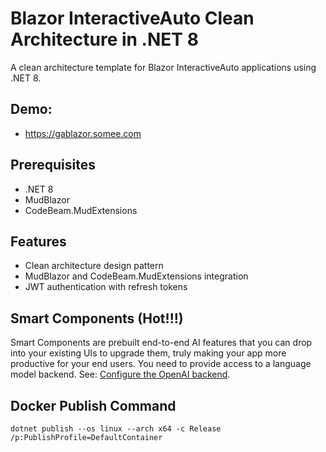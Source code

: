 
# Blazor InteractiveAuto Clean Architecture in .NET 8

A clean architecture template for Blazor InteractiveAuto applications using .NET 8.

## Demo:
- https://gablazor.somee.com

## Prerequisites

- .NET 8
- MudBlazor
- CodeBeam.MudExtensions

## Features

- Clean architecture design pattern
- MudBlazor and CodeBeam.MudExtensions integration
- JWT authentication with refresh tokens

## Smart Components (Hot!!!)

Smart Components are prebuilt end-to-end AI features that you can drop into your existing UIs to upgrade them, truly making your app more productive for your end users. You need to provide access to a language model backend. See: [Configure the OpenAI backend](https://github.com/dotnet-smartcomponents/smartcomponents/blob/main/docs/configure-openai-backend.md).

## Docker Publish Command

    dotnet publish --os linux --arch x64 -c Release /p:PublishProfile=DefaultContainer

